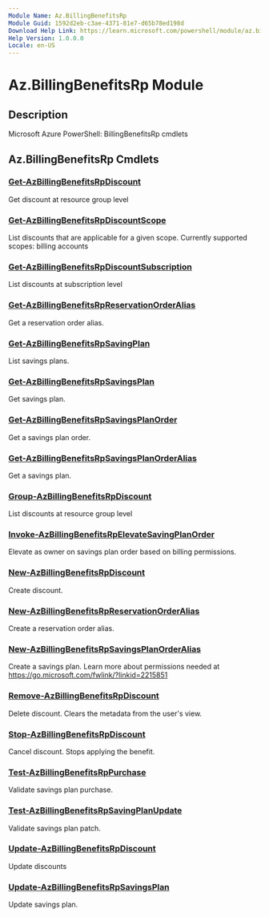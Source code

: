```yaml
---
Module Name: Az.BillingBenefitsRp
Module Guid: 1592d2eb-c3ae-4371-81e7-d65b78ed198d
Download Help Link: https://learn.microsoft.com/powershell/module/az.billingbenefitsrp
Help Version: 1.0.0.0
Locale: en-US
---
```


# Az.BillingBenefitsRp Module
## Description
Microsoft Azure PowerShell: BillingBenefitsRp cmdlets

## Az.BillingBenefitsRp Cmdlets
### [Get-AzBillingBenefitsRpDiscount](Get-AzBillingBenefitsRpDiscount.md)
Get discount at resource group level

### [Get-AzBillingBenefitsRpDiscountScope](Get-AzBillingBenefitsRpDiscountScope.md)
List discounts that are applicable for a given scope.
Currently supported scopes: billing accounts

### [Get-AzBillingBenefitsRpDiscountSubscription](Get-AzBillingBenefitsRpDiscountSubscription.md)
List discounts at subscription level

### [Get-AzBillingBenefitsRpReservationOrderAlias](Get-AzBillingBenefitsRpReservationOrderAlias.md)
Get a reservation order alias.

### [Get-AzBillingBenefitsRpSavingPlan](Get-AzBillingBenefitsRpSavingPlan.md)
List savings plans.

### [Get-AzBillingBenefitsRpSavingsPlan](Get-AzBillingBenefitsRpSavingsPlan.md)
Get savings plan.

### [Get-AzBillingBenefitsRpSavingsPlanOrder](Get-AzBillingBenefitsRpSavingsPlanOrder.md)
Get a savings plan order.

### [Get-AzBillingBenefitsRpSavingsPlanOrderAlias](Get-AzBillingBenefitsRpSavingsPlanOrderAlias.md)
Get a savings plan.

### [Group-AzBillingBenefitsRpDiscount](Group-AzBillingBenefitsRpDiscount.md)
List discounts at resource group level

### [Invoke-AzBillingBenefitsRpElevateSavingPlanOrder](Invoke-AzBillingBenefitsRpElevateSavingPlanOrder.md)
Elevate as owner on savings plan order based on billing permissions.

### [New-AzBillingBenefitsRpDiscount](New-AzBillingBenefitsRpDiscount.md)
Create discount.

### [New-AzBillingBenefitsRpReservationOrderAlias](New-AzBillingBenefitsRpReservationOrderAlias.md)
Create a reservation order alias.

### [New-AzBillingBenefitsRpSavingsPlanOrderAlias](New-AzBillingBenefitsRpSavingsPlanOrderAlias.md)
Create a savings plan.
Learn more about permissions needed at https://go.microsoft.com/fwlink/?linkid=2215851

### [Remove-AzBillingBenefitsRpDiscount](Remove-AzBillingBenefitsRpDiscount.md)
Delete discount.
Clears the metadata from the user's view.

### [Stop-AzBillingBenefitsRpDiscount](Stop-AzBillingBenefitsRpDiscount.md)
Cancel discount.
Stops applying the benefit.

### [Test-AzBillingBenefitsRpPurchase](Test-AzBillingBenefitsRpPurchase.md)
Validate savings plan purchase.

### [Test-AzBillingBenefitsRpSavingPlanUpdate](Test-AzBillingBenefitsRpSavingPlanUpdate.md)
Validate savings plan patch.

### [Update-AzBillingBenefitsRpDiscount](Update-AzBillingBenefitsRpDiscount.md)
Update discounts

### [Update-AzBillingBenefitsRpSavingsPlan](Update-AzBillingBenefitsRpSavingsPlan.md)
Update savings plan.

